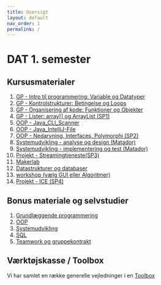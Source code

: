 ```yaml
---
title: Oversigt
layout: default
nav_order: 1
permalink: /
---
```


# DAT 1. semester

## Kursusmaterialer

1. [GP - Intro til programmering: Variable og Datatyper](./intro_to_programming)
2. [GP - Kontrolstrukturer: Betingelse og Loops](./control_structures)
3. [GP - Organisering af kode: Funktioner og Objekter ](./organising_code)
4. [GP - Lister: array[] og ArrayList (SP1)](./lists)
5. [OOP - Java_CLI_Scanner](./Java_CLI_Scanner)
6. [OOP - Java_IntelliJ-File](./IntelliJ-File)
7. [OOP - Nedarvning, Interfaces, Polymorphi (SP2)](./inheritance)
8. [Systemudvikling - analyse og design (Matador)](./OOAD)
9. [Systemudvikling - implementering og test (Matador)](./sprints)
10. [Projekt - Streamingtjeneste(SP3)](./SP3)
11. [Makerlab](./makerlab)
12. [Datastrukturer og databaser](./data/README.md)
13. [workshop (vælg GUI eller Algoritmer)](./workshop/README.md)
14. [Projekt - ICE (SP4)](./projects/SP4/README.md)

## Bonus materiale og selvstudier

1. [Grundlæggende programmering](./GP/README.md)
2. [OOP](./OOP/README.md)
3. [Systemudvikling](./systemdevelopment/README.md)
4. [SQL](./data/databases/README.md)
5. [Teamwork og gruppekontrakt](./teamwork/gruppekontrakt.docx)

## Værktøjskasse / Toolbox

Vi har samlet en række generelle vejledninger i en [Toolbox](./toolbox/README.md)

